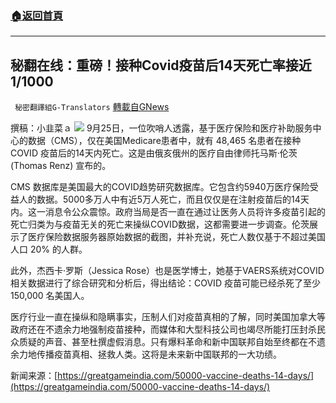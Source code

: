 ###  [:house:返回首頁](https://github.com/ourhimalayas/txt)
---


## 秘翻在线：重磅！接种Covid疫苗后14天死亡率接近1/1000
` 秘密翻譯組G-Translators` [轉載自GNews](https://gnews.org/zh-hans/1582801/)

撰稿：小韭菜ａ
![](https://assets.gnews.org/wp-content/uploads/2021/10/Screenshot-2021-10-09-135351.jpg)
9月25日，一位吹哨人透露，基于医疗保险和医疗补助服务中心的数据（CMS），仅在美国Medicare患者中，就有 48,465 名患者在接种 COVID 疫苗后的14天内死亡。这是由俄亥俄州的医疗自由律师托马斯·伦茨 (Thomas Renz) 宣布的。

CMS 数据库是美国最大的COVID趋势研究数据库。它包含约5940万医疗保险受益人的数据。5000多万人中有近5万人死亡，而且仅仅是在注射疫苗后的14天内。这一消息令公众震惊。政府当局是否一直在通过让医务人员将许多疫苗引起的死亡归类为与疫苗无关的死亡来操纵COVID数据，这都需要进一步调查。伦茨展示了医疗保险数据服务器原始数据的截图，并补充说，死亡人数仅基于不超过美国人口 20% 的人群。

此外，杰西卡·罗斯（Jessica Rose）也是医学博士，她基于VAERS系统对COVID相关数据进行了综合研究和分析后，得出结论：COVID 疫苗可能已经杀死了至少 150,000 名美国人。

医疗行业一直在操纵和隐瞒事实，压制人们对疫苗真相的了解，同时美国加拿大等政府还在不遗余力地强制疫苗接种，而媒体和大型科技公司也竭尽所能打压封杀民众质疑的声音、甚至杜撰虚假消息。只有爆料革命和新中国联邦自始至终都在不遗余力地传播疫苗真相、拯救人类。这将是未来新中国联邦的一大功绩。

新闻来源：[https://greatgameindia.com/50000-vaccine-deaths-14-days/](https://greatgameindia.com/50000-vaccine-deaths-14-days/)
